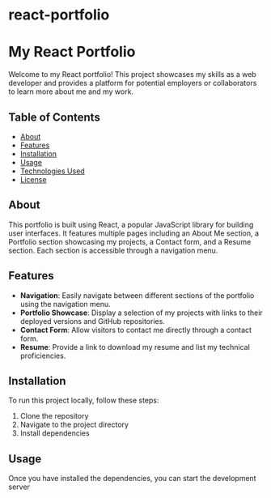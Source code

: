 # react-portfolio

# My React Portfolio

Welcome to my React portfolio! This project showcases my skills as a web developer and provides a platform for potential employers or collaborators to learn more about me and my work.

## Table of Contents

- [About](#about)
- [Features](#features)
- [Installation](#installation)
- [Usage](#usage)
- [Technologies Used](#technologies-used)
- [License](#license)

## About

This portfolio is built using React, a popular JavaScript library for building user interfaces. It features multiple pages including an About Me section, a Portfolio section showcasing my projects, a Contact form, and a Resume section. Each section is accessible through a navigation menu.

## Features

- **Navigation**: Easily navigate between different sections of the portfolio using the navigation menu.
- **Portfolio Showcase**: Display a selection of my projects with links to their deployed versions and GitHub repositories.
- **Contact Form**: Allow visitors to contact me directly through a contact form.
- **Resume**: Provide a link to download my resume and list my technical proficiencies.

## Installation

To run this project locally, follow these steps:

1. Clone the repository
2. Navigate to the project directory
3. Install dependencies

## Usage

Once you have installed the dependencies, you can start the development server